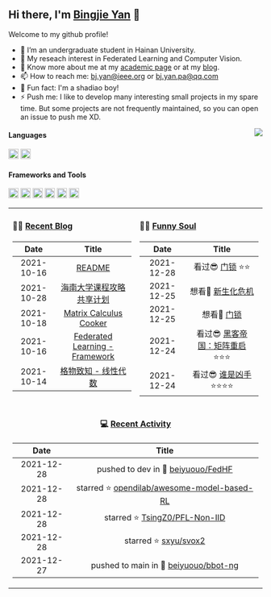 
<!-- <img align="right" src="https://github-readme-stats.vercel.app/api/top-langs/?username=beiyuouo&show_icons=true&hide_border=true"> -->

## Hi there, I'm [Bingjie Yan](https://bj-yan.top/) 👋

Welcome to my github profile!

- 🔭 I’m an undergraduate student in Hainan University.
- 🌱 My reseach interest in Federated Learning and Computer Vision.
- 💬 Know more about me at my [academic page](https://bj-yan.top) or at my [blog](https://blog.bj-yan.top).
- 📫 How to reach me: [bj.yan@ieee.org](mailto:bj.yan@ieee.org) or [bj.yan.pa@qq.com](mailto:bj.yan.pa@qq.com)
- 🎨 Fun fact: I'm a shadiao boy!
- ⚡ Push me: I like to develop many interesting small projects in my spare time. But some projects are not frequently maintained, so you can open an issue to push me XD.



<img align="right" src="https://github-readme-stats.vercel.app/api?username=beiyuouo&show_icons=true&hide_border=true">


#### Languages

<!-- languages:start -->
<!-- prettier-ignore-start -->
<!-- markdownlint-disable -->
<code><img height="20" src="https://simpleicons.org/icons/python.svg" alt="python" /></code>
<code><img height="20" src="https://simpleicons.org/icons/goland.svg" alt="python" /></code>
<!-- <code><img height="20" src="https://raw.githubusercontent.com/github/explore/80688e429a7d4ef2fca1e82350fe8e3517d3494d/topics/python/python.png" alt="python" /></code> -->
<!-- <code><img height="20" src="https://raw.githubusercontent.com/github/explore/80688e429a7d4ef2fca1e82350fe8e3517d3494d/topics/cpp/cpp.png" alt="cpp" /></code> -->
<!-- <code><img height="20" src="https://raw.githubusercontent.com/github/explore/80688e429a7d4ef2fca1e82350fe8e3517d3494d/topics/java/java.png" alt="java" /></code> -->
<!-- <code><img height="20" src="https://raw.githubusercontent.com/github/explore/80688e429a7d4ef2fca1e82350fe8e3517d3494d/topics/javascript/javascript.png" alt="javascript" /></code> -->
<!-- <code><img height="20" src="https://raw.githubusercontent.com/github/explore/80688e429a7d4ef2fca1e82350fe8e3517d3494d/topics/css/css.png" alt="css" /></code> -->
<!-- <code><img height="20" src="https://raw.githubusercontent.com/github/explore/80688e429a7d4ef2fca1e82350fe8e3517d3494d/topics/html/html.png" alt="html" /></code> -->
<!-- markdownlint-restore -->
<!-- prettier-ignore-end -->
<!-- languages:end -->

#### Frameworks and Tools

<!-- tools:start -->
<!-- prettier-ignore-start -->
<!-- markdownlint-disable -->
<code><img height="20" src="https://simpleicons.org/icons/visualstudiocode.svg" alt="VSCode" /></code>
<code><img height="20" src="https://simpleicons.org/icons/anaconda.svg" alt="anaconda" /></code>
<code><img height="20" src="https://simpleicons.org/icons/pytorch.svg" alt="pytorch" /></code>
<code><img height="20" src="https://simpleicons.org/icons/docker.svg" alt="Docker" /></code>
<code><img height="20" src="https://simpleicons.org/icons/kubernetes.svg" alt="Kubernetes" /></code>
<code><img height="20" src="https://simpleicons.org/icons/git.svg" alt="git" /></code>
<!-- <code><img height="20" src="https://raw.githubusercontent.com/github/explore/80688e429a7d4ef2fca1e82350fe8e3517d3494d/topics/visual-studio-code/visual-studio-code.png" alt="visual-studio-code" /></code> -->
<!-- <code><img height="20" src="https://raw.githubusercontent.com/github/explore/80688e429a7d4ef2fca1e82350fe8e3517d3494d/topics/opencv/opencv.png"/></code> -->
<!-- <code><img height="20" src="https://resources.jetbrains.com/storage/products/pycharm/img/meta/pycharm_logo_300x300.png" alt="pycharm" /></code> -->
<!-- markdownlint-restore -->
<!-- prettier-ignore-end -->
<!-- tools:end -->

<!-- #### Interested -->

<!-- interested:start -->
<!-- prettier-ignore-start -->
<!-- markdownlint-disable -->
<!-- <code><img height="20" src="https://simpleicons.org/icons/blender.svg" alt="blender" /></code>
<code><img height="20" src="https://user-images.githubusercontent.com/1503156/50446380-ad88c980-094f-11e9-8eff-0094bde708d0.png" alt="cocos" /></code>
<code><img height="20" src="https://raw.githubusercontent.com/github/explore/80688e429a7d4ef2fca1e82350fe8e3517d3494d/topics/unity/unity.png" alt="unity" /></code>
<code><img height="20" src="https://raw.githubusercontent.com/github/explore/80688e429a7d4ef2fca1e82350fe8e3517d3494d/topics/unreal-engine/unreal-engine.png" alt="unreal-engine" /></code>
<code><img height="20" src="https://simpleicons.org/icons/adobeaftereffects.svg" alt="AE" /></code> -->
<!-- markdownlint-restore -->
<!-- prettier-ignore-end -->
<!-- interested:end -->

<table width="100%" align="center">
<tr>
<td valign="top" width="50%">

####  🤹‍♀️ <a href="https://blog.bj-yan.top/" target="_blank">Recent Blog</a>

<!-- START_SECTION:blog -->
| Date | Title |
| :-: | :---: |
| 2021-10-16 | <a href='https://blog.bj-yan.top/p/readme/' target='_blank'>README</a> |
| 2021-10-28 | <a href='https://blog.bj-yan.top/p/misc-hainanu-course-comments/' target='_blank'>海南大学课程攻略共享计划</a> |
| 2021-10-18 | <a href='https://blog.bj-yan.top/p/note-matrix-calculus/' target='_blank'>Matrix Calculus Cooker</a> |
| 2021-10-16 | <a href='https://blog.bj-yan.top/p/note-federated-learning-framework/' target='_blank'>Federated Learning - Framework</a> |
| 2021-10-14 | <a href='https://blog.bj-yan.top/p/note-linear-algerbra-ng/' target='_blank'>格物致知 - 线性代数</a> |
<!-- END_SECTION:blog -->
</td>
<td valign="top" width="50%">

####  🤾‍♂️ <a href="https://blog.bj-yan.top/" target="_blank">Funny Soul</a>

<!-- START_SECTION:douban -->
| Date | Title |
| :-: | :---: |
| 2021-12-28 | 看过😎 <a href='http://movie.douban.com/subject/35073565/' target='_blank'>门锁</a> ⭐⭐ |
| 2021-12-25 | 想看🤔 <a href='http://movie.douban.com/subject/26140265/' target='_blank'>新生化危机</a>  |
| 2021-12-25 | 想看🤔 <a href='http://movie.douban.com/subject/27617348/' target='_blank'>门锁</a>  |
| 2021-12-24 | 看过😎 <a href='http://movie.douban.com/subject/34801038/' target='_blank'>黑客帝国：矩阵重启</a> ⭐⭐⭐ |
| 2021-12-24 | 看过😎 <a href='http://movie.douban.com/subject/35180907/' target='_blank'>谁是凶手</a> ⭐⭐⭐⭐ |
<!-- END_SECTION:douban -->
</td>
</tr>
<tr>
<td align="center" width="100%" colspan="2">

#### 💻 <a href="https://github.com/beiyuouo" target="_blank">Recent Activity</a>

<!-- START_SECTION:github -->
| Date | Title |
| :-: | :---: |
| 2021-12-28 | pushed to dev in 📌 [beiyuouo/FedHF](https://github.com/beiyuouo/FedHF/compare/82af05c1e0...b6269f4b5d) |
| 2021-12-28 | starred ⭐ [opendilab/awesome-model-based-RL](https://github.com/opendilab/awesome-model-based-RL) |
| 2021-12-28 | starred ⭐ [TsingZ0/PFL-Non-IID](https://github.com/TsingZ0/PFL-Non-IID) |
| 2021-12-28 | starred ⭐ [sxyu/svox2](https://github.com/sxyu/svox2) |
| 2021-12-27 | pushed to main in 📌 [beiyuouo/bbot-ng](https://github.com/beiyuouo/bbot-ng/compare/1cdc756136...171058cdbb) |
<!-- END_SECTION:github -->

</td>
</tr>
</table>

<!--
**beiyuouo/beiyuouo** is a ✨ _special_ ✨ repository because its `README.md` (this file) appears on your GitHub profile.

Here are some ideas to get you started:

- 🔭 I’m currently working on ...
- 🌱 I’m currently learning ...
- 👯 I’m looking to collaborate on ...
- 🤔 I’m looking for help with ...
- 💬 Ask me about ...
- 📫 How to reach me: ...
- 😄 Pronouns: ...
- ⚡ Fun fact: ...


-->
